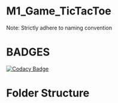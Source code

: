 # M1_Game_TicTacToe
Note: Strictly adhere to naming convention


# BADGES
[![Codacy Badge](https://app.codacy.com/project/badge/Grade/5f7c4842da554b6ab7484ca195bab5ac)](https://www.codacy.com/gh/Vaibhavpatil19/M1_Game_TicTacToe/dashboard?utm_source=github.com&amp;utm_medium=referral&amp;utm_content=Vaibhavpatil19/M1_Game_TicTacToe&amp;utm_campaign=Badge_Grade)

# Folder Structure
